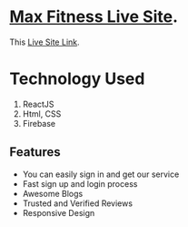 # [Max Fitness Live Site](https://programminghero-assignment-10.web.app/).

This [Live Site Link](https://programminghero-assignment-10.web.app/).

# Technology Used

1. ReactJS
2. Html, CSS
3. Firebase

## Features
* You can easily sign in and get our service
* Fast sign up and login process
* Awesome Blogs
* Trusted and Verified Reviews
* Responsive Design